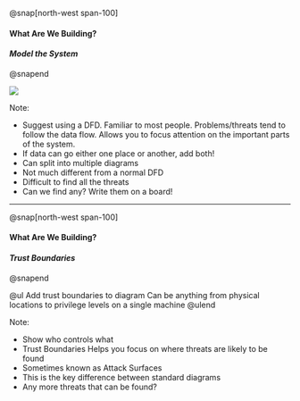 @snap[north-west span-100]
#### What Are We Building?
#### *Model the System*
@snapend

![](img/acme-dfd-no-trust.png)

Note:
- Suggest using a DFD. Familiar to most people. Problems/threats tend to follow the data flow. Allows you to focus attention on the important parts of the system.
- If data can go either one place or another, add both!
- Can split into multiple diagrams
- Not much different from a normal DFD
- Difficult to find all the threats
- Can we find any? Write them on a board!

---
@snap[north-west span-100]
#### What Are We Building?
#### *Trust Boundaries*
@snapend

@ul
Add trust boundaries to diagram
Can be anything from physical locations to privilege levels on a single machine
@ulend

Note:
- Show who controls what
- Trust Boundaries Helps you focus on where threats are likely to be found
- Sometimes known as Attack Surfaces
- This is the key difference between standard diagrams
- Any more threats that can be found?
